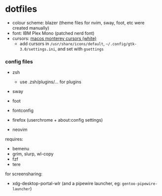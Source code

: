 # dotfiles

- colour scheme: blazer (theme files for nvim, sway, foot, etc were created manually)
- font: IBM Plex Mono (patched nerd font)
- cursors: [macos monterey cursors (white)](https://github.com/ful1e5/apple_cursor)
  - add cursors in `/usr/share/icons/default`, `~/.config/gtk-3.0/settings.ini`, and set with `gsettings`



### config files
- zsh
  - use .zsh/plugins/... for plugins
- sway
- foot
- fontconfig

- firefox (userchrome + about:config settings)

- neovim

requires:
- bemenu
- grim, slurp, wl-copy
- fzf
- tere

for screensharing:
- xdg-desktop-portal-wlr (and a pipewire launcher, eg: `gentoo-pipewire-launcher`)
